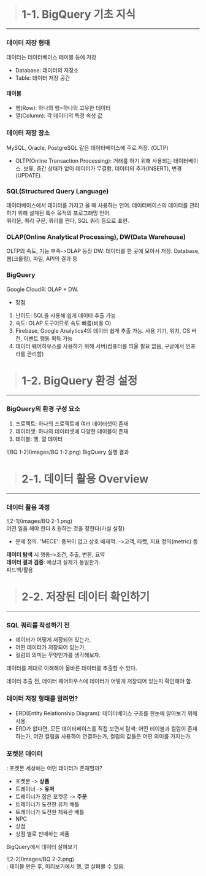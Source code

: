 > # 1-1. BigQuery 기초 지식
---
### 데이터 저장 형태  
데이터는 데이터베이스 테이블 등에 저장
- Database: 데이터의 저장소
- Table: 데이터 저장 공간
#### 테이블
- 행(Row): 하나의 행=하나의 고유한 데이터
- 열(Column): 각 데이터의 특정 속성 값
### 데이터 저장 장소   
MySQL, Oracle, PostgreSQL 같은 데이터베이스에 주로 저장. (OLTP)
- OLTP(Online Transaction Processing): 거래를 하기 위해 사용되는 데이터베이스. 보류, 중간 상태가 없이 데이터가 무결함. 데이터의 추가(INSERT), 변경(UPDATE).
### SQL(Structured Query Language)  
데이터베이스에서 데이터를 가지고 올 때 사용하는 언어. 데이터베이스의 데이터를 관리하기 위해 설계된 특수 목적의 프로그래밍 언어.  
쿼리문, 쿼리 구문, 쿼리를 짠다, SQL 쿼리 등으로 표현.
### OLAP(Online Analytical Processing), DW(Data Warehouse)
OLTP의 속도, 기능 부족->OLAP 등장
DW: 데이터를 한 곳에 모아서 저장. Database, 웹(크롤링), 파일, API의 결과 등
### BigQuery  
Google Cloud의 OLAP + DW.  
- 장점
1. 난이도: SQL을 사용해 쉽게 데이터 추출 가능
2. 속도: OLAP 도구이므로 속도 빠름(비용 O)
3. Firebase, Google Analytics4의 데이터 쉽게 추출 가능. 사용 기기, 위치, OS 버전, 이벤트 행동 획득 가능
4. 데이터 웨어하우스를 사용하기 위해 서버(컴퓨터를 띄울 필요 없음, 구글에서 인프라를 관리함)



> # 1-2. BigQuery 환경 설정
---
### BigQuery의 환경 구성 요소
1) 프로젝트: 하나의 프로젝트에 여러 데이터셋이 존재
2) 데이터셋: 하나의 데이터셋에 다양한 테이블이 존재
3) 테이블: 행, 열 데이터

![BQ 1-2](images/BQ 1-2.png)
BigQuery 실행 결과



> # 2-1. 데이터 활용 Overview
---
### 데이터 활용 과정

![2-1](images/BQ 2-1.png)  
어떤 일을 해야 한다 & 원하는 것을 정한다(가설 설정)  
- 문제 정의. 'MECE': 중복이 없고 상호 배제적. ->고객, 타켓, 지표 정의(metric) 등

**데이터 탐색** 시 행동->조건, 추출, 변환, 요약  
**데이터 결과 검증**: 예상과 실제가 동일한가.  
피드백/활용



> # 2-2. 저장된 데이터 확인하기
---
### SQL 쿼리를 작성하기 전
- 데이터가 어떻게 저장되어 있는가,
- 어떤 데이터가 저장되어 있는가,
- 컬럼의 의미는 무엇인가를 생각해보자.  

데이터를 제대로 이해해야 올바른 데이터를 추출할 수 있다.

데이터 추출 전, 데이터 웨어하우스에 데이터가 어떻게 저장되어 있는지 확인해야 함.

### 데이터 저장 형태를 알려면?
- ERD(Entity Relationship Diagram): 데이터베이스 구조를 한눈에 알아보기 위해 사용.
- ERD가 없다면, 모든 데이터베이스를 직접 보면서 탐색: 어떤 테이블과 컬럼이 존재하는가, 어떤 컬럼을 사용하여 연결하는가, 컬럼의 값들은 어떤 의미를 가지는가.

### 포켓몬 데이터
: 포켓몬 세상에는 어떤 데이터가 존재할까?
- 포켓몬 -> **상품**
- 트레이너 -> **유저**
- 트레이너가 잡은 포켓몬 -> **주문**
- 트레이너가 도전한 유저 배틀
- 트레이너가 도전한 체육관 배틀
- NPC
- 상점
- 상점 별로 판매하는 제품

BigQuery에서 데이터 살펴보기

![2-2](images/BQ 2-2.png)  
: 테이블 만든 후, 미리보기에서 행, 열 살펴볼 수 있음.
